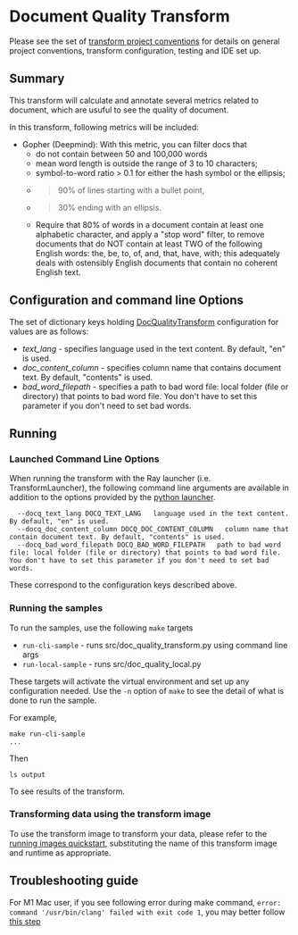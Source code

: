 # Document Quality Transform 
Please see the set of
[transform project conventions](../../../README.md#transform-project-conventions)
for details on general project conventions, transform configuration,
testing and IDE set up.

## Summary 
This transform will calculate and annotate several metrics related to document, which are usuful to see the quality of document. 

In this transform, following metrics will be included:
- Gopher (Deepmind): With this metric, you can filter docs that
  - do not contain between 50 and 100,000 words
  - mean word length is outside the range of 3 to 10 characters;
  - symbol-to-word ratio > 0.1 for either the hash symbol or the ellipsis;
  - > 90% of lines starting with a bullet point,
  - > 30% ending with an ellipsis.
  - Require that 80% of words in a document contain at least one alphabetic character, and apply a "stop word" filter, to remove documents that do NOT contain at least TWO of the following English words: the, be, to, of, and, that, have, with; this adequately deals with ostensibly English documents that contain no coherent English text.



## Configuration and command line Options

The set of dictionary keys holding [DocQualityTransform](src/doc_quality_transform.py) 
configuration for values are as follows:

* _text_lang_ - specifies language used in the text content. By default, "en" is used.
* _doc_content_column_ - specifies column name that contains document text. By default, "contents" is used.
* _bad_word_filepath_ - specifies a path to bad word file: local folder (file or directory) that points to bad word file. You don't have to set this parameter if you don't need to set bad words.

## Running

### Launched Command Line Options 
When running the transform with the Ray launcher (i.e. TransformLauncher),
the following command line arguments are available in addition to 
the options provided by 
the [python launcher](../../../../data-processing-lib/doc/python-launcher-options.md).
```
  --docq_text_lang DOCQ_TEXT_LANG   language used in the text content. By default, "en" is used.
  --docq_doc_content_column DOCQ_DOC_CONTENT_COLUMN   column name that contain document text. By default, "contents" is used.
  --docq_bad_word_filepath DOCQ_BAD_WORD_FILEPATH   path to bad word file: local folder (file or directory) that points to bad word file. You don't have to set this parameter if you don't need to set bad words.
```
These correspond to the configuration keys described above.

### Running the samples
To run the samples, use the following `make` targets

* `run-cli-sample` - runs src/doc_quality_transform.py using command line args
* `run-local-sample` - runs src/doc_quality_local.py

These targets will activate the virtual environment and set up any configuration needed.
Use the `-n` option of `make` to see the detail of what is done to run the sample.

For example, 
```shell
make run-cli-sample
...
```
Then 
```shell
ls output
```
To see results of the transform.


### Transforming data using the transform image

To use the transform image to transform your data, please refer to the 
[running images quickstart](../../../../doc/quick-start/run-transform-image.md),
substituting the name of this transform image and runtime as appropriate.


## Troubleshooting guide

For M1 Mac user, if you see following error during make command, `error: command '/usr/bin/clang' failed with exit code 1`, you may better follow [this step](https://freeman.vc/notes/installing-fasttext-on-an-m1-mac)